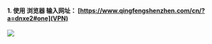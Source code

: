 ####  1. 使用 浏览器 输入网址： [https://www.qingfengshenzhen.com/cn/?a=dnxe2#one](VPN)
![](https://img2020.cnblogs.com/blog/2113686/202108/2113686-20210824172036608-2099802981.png)